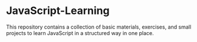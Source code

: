 # JavaScript-Learning
This repository contains a collection of basic materials, exercises, and small projects to learn JavaScript in a structured way in one place.